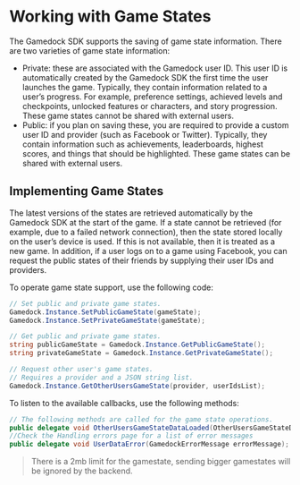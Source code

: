 # Working with Game States

The Gamedock SDK supports the saving of game state information. There are two varieties of game state information:
* Private: these are associated with the Gamedock user ID. This user ID is automatically created by the Gamedock SDK the first time the user launches the game. Typically, they contain information related to a user’s progress. For example, preference settings, achieved levels and checkpoints, unlocked features or characters, and story progression. These game states cannot be shared with external users.
* Public: if you plan on saving these, you are required to provide a custom user ID and provider (such as Facebook or Twitter). Typically, they contain information such as achievements, leaderboards, highest scores, and things that should be highlighted. These game states can be shared with external users.

## Implementing Game States

The latest versions of the states are retrieved automatically by the Gamedock SDK at the start of the game. If a state cannot be retrieved (for example, due to a failed network connection), then the state stored locally on the user’s device is used. If this is not available, then it is treated as a new game. In addition, if a user logs on to a game using Facebook, you can request the public states of their friends by supplying their user IDs and providers.

To operate game state support, use the following code:

~~~C#
// Set public and private game states.
Gamedock.Instance.SetPublicGameState(gameState);
Gamedock.Instance.SetPrivateGameState(gameState);

// Get public and private game states.
string publicGameState = Gamedock.Instance.GetPublicGameState();
string privateGameState = Gamedock.Instance.GetPrivateGameState();

// Request other user's game states.
// Requires a provider and a JSON string list.
Gamedock.Instance.GetOtherUsersGameState(provider, userIdsList);
~~~

To listen to the available callbacks, use the following methods:

~~~C#
// The following methods are called for the game state operations.
public delegate void OtherUsersGameStateDataLoaded(OtherUsersGameStateData data);
//Check the Handling errors page for a list of error messages
public delegate void UserDataError(GamedockErrorMessage errorMessage);
~~~

> There is a 2mb limit for the gamestate, sending bigger gamestates will be ignored by the backend.